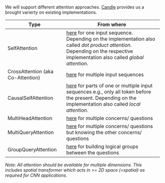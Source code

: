 We will support different attention approaches. [Candle](https://github.com/huggingface/candle) provides us a brought varierty on existing implementations. 

| Type                  | From where                                                                                        |  
|-----------------------|---------------------------------------------------------------------------------------------------|
| SelfAttention         | [here](https://github.com/huggingface/candle/blob/main/candle-transformers/src/models/rwkv_v6.rs) for one input sequence. Depending on the implementation also called *dot product attention*. Depending on the respective implementation also called *global attention*.| 
| CrossAttention (aka Co-Attention)       | [here](https://github.com/huggingface/candle/blob/main/candle-transformers/src/models/stable_diffusion/attention.rs) for multiple input sequences | 
| CausalSelfAttention   | [here](https://github.com/huggingface/candle/blob/main/candle-transformers/src/models/llama2_c.rs) for parts of one or multiple input sequences e.g., only all token before the present. Depending on the implementation also called *local attention*. | 
| MultiHeadAttention   | [here](https://github.com/huggingface/candle/blob/main/candle-transformers/src/models/segment_anything/transformer.rs) for multiple concerns/ questions | 
| MultiQueryAttention   | [here](https://github.com/huggingface/candle/blob/main/candle-transformers/src/models/chatglm.rs) for multiple concerns/ questions but knowing the other concerns/ questions | 
| GroupQueryAttention   | [here](https://github.com/huggingface/candle/blob/main/candle-transformers/src/models/quantized_mpt.rs) for building logical groups between the questions | 


*Note: All attention should be available for multiple dimensions. This includes spatial transformer which acts in >= 2D space (=spatial) as required for CNN applications.*